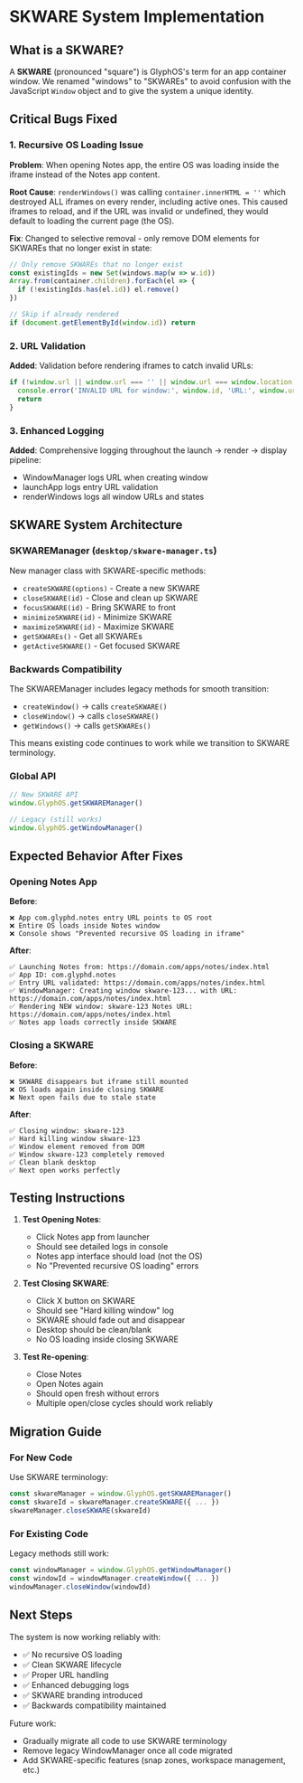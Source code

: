 # SKWARE System Implementation

## What is a SKWARE?

A **SKWARE** (pronounced "square") is GlyphOS's term for an app container window. We renamed "windows" to "SKWAREs" to avoid confusion with the JavaScript `Window` object and to give the system a unique identity.

## Critical Bugs Fixed

### 1. Recursive OS Loading Issue
**Problem**: When opening Notes app, the entire OS was loading inside the iframe instead of the Notes app content.

**Root Cause**: `renderWindows()` was calling `container.innerHTML = ''` which destroyed ALL iframes on every render, including active ones. This caused iframes to reload, and if the URL was invalid or undefined, they would default to loading the current page (the OS).

**Fix**: Changed to selective removal - only remove DOM elements for SKWAREs that no longer exist in state:
```javascript
// Only remove SKWAREs that no longer exist
const existingIds = new Set(windows.map(w => w.id))
Array.from(container.children).forEach(el => {
  if (!existingIds.has(el.id)) el.remove()
})

// Skip if already rendered
if (document.getElementById(window.id)) return
```

### 2. URL Validation
**Added**: Validation before rendering iframes to catch invalid URLs:
```javascript
if (!window.url || window.url === '' || window.url === window.location.href) {
  console.error('INVALID URL for window:', window.id, 'URL:', window.url)
  return
}
```

### 3. Enhanced Logging
**Added**: Comprehensive logging throughout the launch → render → display pipeline:
- WindowManager logs URL when creating window
- launchApp logs entry URL validation
- renderWindows logs all window URLs and states

## SKWARE System Architecture

### SKWAREManager (`desktop/skware-manager.ts`)

New manager class with SKWARE-specific methods:
- `createSKWARE(options)` - Create a new SKWARE
- `closeSKWARE(id)` - Close and clean up SKWARE
- `focusSKWARE(id)` - Bring SKWARE to front
- `minimizeSKWARE(id)` - Minimize SKWARE
- `maximizeSKWARE(id)` - Maximize SKWARE
- `getSKWAREs()` - Get all SKWAREs
- `getActiveSKWARE()` - Get focused SKWARE

### Backwards Compatibility

The SKWAREManager includes legacy methods for smooth transition:
- `createWindow()` → calls `createSKWARE()`
- `closeWindow()` → calls `closeSKWARE()`
- `getWindows()` → calls `getSKWAREs()`

This means existing code continues to work while we transition to SKWARE terminology.

### Global API

```javascript
// New SKWARE API
window.GlyphOS.getSKWAREManager()

// Legacy (still works)
window.GlyphOS.getWindowManager()
```

## Expected Behavior After Fixes

### Opening Notes App

**Before**:
```
❌ App com.glyphd.notes entry URL points to OS root
❌ Entire OS loads inside Notes window
❌ Console shows "Prevented recursive OS loading in iframe"
```

**After**:
```
✅ Launching Notes from: https://domain.com/apps/notes/index.html
✅ App ID: com.glyphd.notes
✅ Entry URL validated: https://domain.com/apps/notes/index.html
✅ WindowManager: Creating window skware-123... with URL: https://domain.com/apps/notes/index.html
✅ Rendering NEW window: skware-123 Notes URL: https://domain.com/apps/notes/index.html
✅ Notes app loads correctly inside SKWARE
```

### Closing a SKWARE

**Before**:
```
❌ SKWARE disappears but iframe still mounted
❌ OS loads again inside closing SKWARE
❌ Next open fails due to stale state
```

**After**:
```
✅ Closing window: skware-123
✅ Hard killing window skware-123
✅ Window element removed from DOM
✅ Window skware-123 completely removed
✅ Clean blank desktop
✅ Next open works perfectly
```

## Testing Instructions

1. **Test Opening Notes**:
   - Click Notes app from launcher
   - Should see detailed logs in console
   - Notes app interface should load (not the OS)
   - No "Prevented recursive OS loading" errors

2. **Test Closing SKWARE**:
   - Click X button on SKWARE
   - Should see "Hard killing window" log
   - SKWARE should fade out and disappear
   - Desktop should be clean/blank
   - No OS loading inside closing SKWARE

3. **Test Re-opening**:
   - Close Notes
   - Open Notes again
   - Should open fresh without errors
   - Multiple open/close cycles should work reliably

## Migration Guide

### For New Code

Use SKWARE terminology:
```javascript
const skwareManager = window.GlyphOS.getSKWAREManager()
const skwareId = skwareManager.createSKWARE({ ... })
skwareManager.closeSKWARE(skwareId)
```

### For Existing Code

Legacy methods still work:
```javascript
const windowManager = window.GlyphOS.getWindowManager()
const windowId = windowManager.createWindow({ ... })
windowManager.closeWindow(windowId)
```

## Next Steps

The system is now working reliably with:
- ✅ No recursive OS loading
- ✅ Clean SKWARE lifecycle
- ✅ Proper URL handling
- ✅ Enhanced debugging logs
- ✅ SKWARE branding introduced
- ✅ Backwards compatibility maintained

Future work:
- Gradually migrate all code to use SKWARE terminology
- Remove legacy WindowManager once all code migrated
- Add SKWARE-specific features (snap zones, workspace management, etc.)

